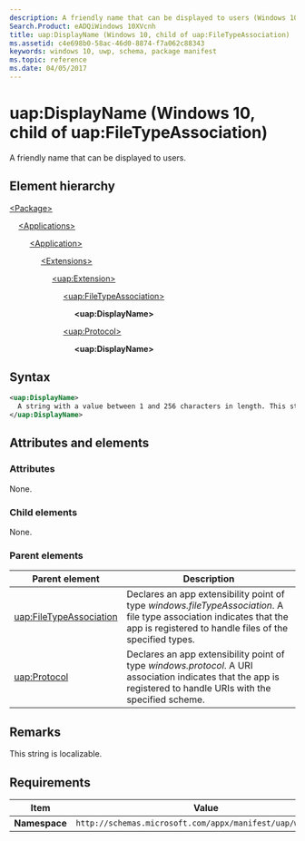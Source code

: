 ```yaml
---
description: A friendly name that can be displayed to users (Windows 10, child of uap:FileTypeAssociation).
Search.Product: eADQiWindows 10XVcnh
title: uap:DisplayName (Windows 10, child of uap:FileTypeAssociation)
ms.assetid: c4e698b0-58ac-46d0-8874-f7a062c88343
keywords: windows 10, uwp, schema, package manifest
ms.topic: reference
ms.date: 04/05/2017
---
```


# uap:DisplayName (Windows 10, child of uap:FileTypeAssociation)

A friendly name that can be displayed to users.

## Element hierarchy

[\<Package\>](element-package.md)

&nbsp;&nbsp;&nbsp;&nbsp;[\<Applications\>](element-applications.md)

&nbsp;&nbsp;&nbsp;&nbsp; &nbsp;&nbsp;&nbsp;&nbsp;[\<Application\>](element-application.md)

&nbsp;&nbsp;&nbsp;&nbsp; &nbsp;&nbsp;&nbsp;&nbsp; &nbsp;&nbsp;&nbsp;&nbsp;[\<Extensions\>](element-extensions.md)

&nbsp;&nbsp;&nbsp;&nbsp; &nbsp;&nbsp;&nbsp;&nbsp; &nbsp;&nbsp;&nbsp;&nbsp; &nbsp;&nbsp;&nbsp;&nbsp;[\<uap:Extension\>](element-uap-extension.md)

&nbsp;&nbsp;&nbsp;&nbsp; &nbsp;&nbsp;&nbsp;&nbsp; &nbsp;&nbsp;&nbsp;&nbsp; &nbsp;&nbsp;&nbsp;&nbsp; &nbsp;&nbsp;&nbsp;&nbsp;[\<uap:FileTypeAssociation\>](element-uap-filetypeassociation.md)

&nbsp;&nbsp;&nbsp;&nbsp; &nbsp;&nbsp;&nbsp;&nbsp; &nbsp;&nbsp;&nbsp;&nbsp; &nbsp;&nbsp;&nbsp;&nbsp; &nbsp;&nbsp;&nbsp;&nbsp; &nbsp;&nbsp;&nbsp;&nbsp;**\<uap:DisplayName\>**

&nbsp;&nbsp;&nbsp;&nbsp; &nbsp;&nbsp;&nbsp;&nbsp; &nbsp;&nbsp;&nbsp;&nbsp; &nbsp;&nbsp;&nbsp;&nbsp; &nbsp;&nbsp;&nbsp;&nbsp;[\<uap:Protocol\>](element-uap-protocol.md)

&nbsp;&nbsp;&nbsp;&nbsp; &nbsp;&nbsp;&nbsp;&nbsp; &nbsp;&nbsp;&nbsp;&nbsp; &nbsp;&nbsp;&nbsp;&nbsp; &nbsp;&nbsp;&nbsp;&nbsp; &nbsp;&nbsp;&nbsp;&nbsp;**\<uap:DisplayName\>**

## Syntax

```xml
<uap:DisplayName>
  A string with a value between 1 and 256 characters in length. This string is localizable. 
</uap:DisplayName>
```

## Attributes and elements

### Attributes

None.

### Child elements

None.

### Parent elements

| Parent element | Description |
|-|-|
| [uap:FileTypeAssociation](element-uap-filetypeassociation.md) | Declares an app extensibility point of type *windows.fileTypeAssociation*. A file type association indicates that the app is registered to handle files of the specified types. |
| [uap:Protocol](element-uap-protocol.md) | Declares an app extensibility point of type *windows.protocol*. A URI association indicates that the app is registered to handle URIs with the specified scheme. |

## Remarks

This string is localizable.

## Requirements

| Item | Value |
|--|--|
| **Namespace** | `http://schemas.microsoft.com/appx/manifest/uap/windows10` |

